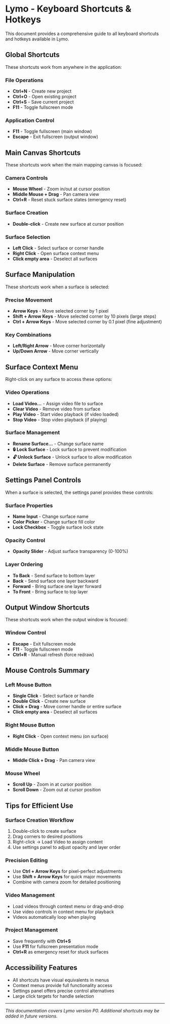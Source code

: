 # Lymo - Keyboard Shortcuts & Hotkeys

This document provides a comprehensive guide to all keyboard shortcuts and hotkeys available in Lymo.

## Global Shortcuts

These shortcuts work from anywhere in the application:

### File Operations
- **Ctrl+N** - Create new project
- **Ctrl+O** - Open existing project
- **Ctrl+S** - Save current project
- **F11** - Toggle fullscreen mode

### Application Control
- **F11** - Toggle fullscreen (main window)
- **Escape** - Exit fullscreen (output window)

## Main Canvas Shortcuts

These shortcuts work when the main mapping canvas is focused:

### Camera Controls
- **Mouse Wheel** - Zoom in/out at cursor position
- **Middle Mouse + Drag** - Pan camera view
- **Ctrl+R** - Reset stuck surface states (emergency reset)

### Surface Creation
- **Double-click** - Create new surface at cursor position

### Surface Selection
- **Left Click** - Select surface or corner handle
- **Right Click** - Open surface context menu
- **Click empty area** - Deselect all surfaces

## Surface Manipulation

These shortcuts work when a surface is selected:

### Precise Movement
- **Arrow Keys** - Move selected corner by 1 pixel
- **Shift + Arrow Keys** - Move selected corner by 10 pixels (large steps)
- **Ctrl + Arrow Keys** - Move selected corner by 0.1 pixel (fine adjustment)

### Key Combinations
- **Left/Right Arrow** - Move corner horizontally
- **Up/Down Arrow** - Move corner vertically

## Surface Context Menu

Right-click on any surface to access these options:

### Video Operations
- **Load Video...** - Assign video file to surface
- **Clear Video** - Remove video from surface
- **Play Video** - Start video playback (if video loaded)
- **Stop Video** - Stop video playback (if playing)

### Surface Management
- **Rename Surface...** - Change surface name
- **🔒 Lock Surface** - Lock surface to prevent modification
- **🔓 Unlock Surface** - Unlock surface to allow modification
- **Delete Surface** - Remove surface permanently

## Settings Panel Controls

When a surface is selected, the settings panel provides these controls:

### Surface Properties
- **Name Input** - Change surface name
- **Color Picker** - Change surface fill color
- **Lock Checkbox** - Toggle surface lock state

### Opacity Control
- **Opacity Slider** - Adjust surface transparency (0-100%)

### Layer Ordering
- **To Back** - Send surface to bottom layer
- **Back** - Send surface one layer backward
- **Forward** - Bring surface one layer forward  
- **To Front** - Bring surface to top layer

## Output Window Shortcuts

These shortcuts work when the output window is focused:

### Window Control
- **Escape** - Exit fullscreen mode
- **F11** - Toggle fullscreen mode
- **Ctrl+R** - Manual refresh (force redraw)

## Mouse Controls Summary

### Left Mouse Button
- **Single Click** - Select surface or handle
- **Double Click** - Create new surface
- **Click + Drag** - Move corner handle or entire surface
- **Click empty area** - Deselect all surfaces

### Right Mouse Button
- **Right Click** - Open context menu (on surface)

### Middle Mouse Button
- **Middle Click + Drag** - Pan camera view

### Mouse Wheel
- **Scroll Up** - Zoom in at cursor position
- **Scroll Down** - Zoom out at cursor position

## Tips for Efficient Use

### Surface Creation Workflow
1. Double-click to create surface
2. Drag corners to desired positions
3. Right-click → Load Video to assign content
4. Use settings panel to adjust opacity and layer order

### Precision Editing
- Use **Ctrl + Arrow Keys** for pixel-perfect adjustments
- Use **Shift + Arrow Keys** for quick major movements
- Combine with camera zoom for detailed positioning

### Video Management
- Load videos through context menu or drag-and-drop
- Use video controls in context menu for playback
- Videos automatically loop when playing

### Project Management
- Save frequently with **Ctrl+S**
- Use **F11** for fullscreen presentation mode
- **Ctrl+R** as emergency reset for stuck surfaces

## Accessibility Features

- All shortcuts have visual equivalents in menus
- Context menus provide full functionality access
- Settings panel offers precise control alternatives
- Large click targets for handle selection

---

*This documentation covers Lymo version P0. Additional shortcuts may be added in future versions.*